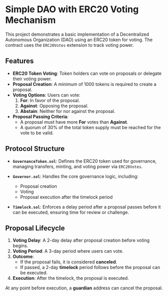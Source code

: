 # Simple DAO with ERC20 Voting Mechanism

This project demonstrates a basic implementation of a Decentralized Autonomous Organization (DAO) using an ERC20 token for voting. The contract uses the `ERC20Votes` extension to track voting power.

## Features

- **ERC20 Token Voting**: Token holders can vote on proposals or delegate their voting power.
- **Proposal Creation**: A minimum of 1000 tokens is required to create a proposal.
- **Voting Options**: Users can vote:
  1. **For**: In favor of the proposal.
  2. **Against**: Opposing the proposal.
  3. **Abstain**: Neither for nor against the proposal.
- **Proposal Passing Criteria**: 
  - A proposal must have more **For** votes than **Against**.
  - A quorum of 30% of the total token supply must be reached for the vote to be valid.

## Protocol Structure

- **`GovernanceToken.sol`**: Defines the ERC20 token used for governance, managing transfers, minting, and voting power via `ERC20Votes`.
  
- **`Governor.sol`**: Handles the core governance logic, including:
  - Proposal creation
  - Voting
  - Proposal execution after the timelock period

- **`Timelock.sol`**: Enforces a delay period after a proposal passes before it can be executed, ensuring time for review or challenge.

## Proposal Lifecycle

1. **Voting Delay**: A 2-day delay after proposal creation before voting begins.
2. **Voting Period**: A 3-day period where users can vote.
3. **Outcome**:
   - If the proposal fails, it is considered **canceled**.
   - If passed, a 2-day **timelock** period follows before the proposal can be executed.
4. **Execution**: After the timelock, the proposal is executed.

At any point before execution, a **guardian** address can cancel the proposal.